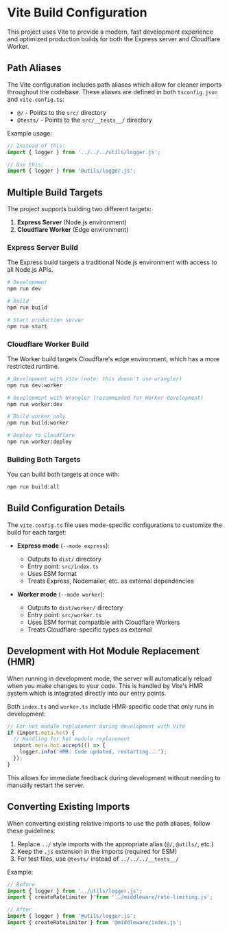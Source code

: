 # Vite Build Configuration

This project uses Vite to provide a modern, fast development experience and optimized production builds for both the Express server and Cloudflare Worker.

## Path Aliases

The Vite configuration includes path aliases which allow for cleaner imports throughout the codebase. These aliases are defined in both `tsconfig.json` and `vite.config.ts`:

- `@/` - Points to the `src/` directory
- `@tests/` - Points to the `src/__tests__/` directory

Example usage:
```typescript
// Instead of this:
import { logger } from '../../../utils/logger.js';

// Use this:
import { logger } from '@utils/logger.js';
```

## Multiple Build Targets

The project supports building two different targets:

1. **Express Server** (Node.js environment)
2. **Cloudflare Worker** (Edge environment)

### Express Server Build

The Express build targets a traditional Node.js environment with access to all Node.js APIs.

```bash
# Development
npm run dev

# Build
npm run build

# Start production server
npm run start
```

### Cloudflare Worker Build

The Worker build targets Cloudflare's edge environment, which has a more restricted runtime.

```bash
# Development with Vite (note: this doesn't use wrangler)
npm run dev:worker

# Development with Wrangler (recommended for Worker development)
npm run worker:dev

# Build worker only
npm run build:worker

# Deploy to Cloudflare
npm run worker:deploy
```

### Building Both Targets

You can build both targets at once with:

```bash
npm run build:all
```

## Build Configuration Details

The `vite.config.ts` file uses mode-specific configurations to customize the build for each target:

- **Express mode** (`--mode express`):
  - Outputs to `dist/` directory
  - Entry point: `src/index.ts` 
  - Uses ESM format
  - Treats Express, Nodemailer, etc. as external dependencies

- **Worker mode** (`--mode worker`):
  - Outputs to `dist/worker/` directory
  - Entry point: `src/worker.ts`
  - Uses ESM format compatible with Cloudflare Workers
  - Treats Cloudflare-specific types as external

## Development with Hot Module Replacement (HMR)

When running in development mode, the server will automatically reload when you make changes to your code. This is handled by Vite's HMR system which is integrated directly into our entry points.

Both `index.ts` and `worker.ts` include HMR-specific code that only runs in development:

```typescript
// For hot module replacement during development with Vite
if (import.meta.hot) {
  // Handling for hot module replacement
  import.meta.hot.accept(() => {
    logger.info('HMR: Code updated, restarting...');
  });
}
```

This allows for immediate feedback during development without needing to manually restart the server.

## Converting Existing Imports

When converting existing relative imports to use the path aliases, follow these guidelines:

1. Replace `../` style imports with the appropriate alias (`@/`, `@utils/`, etc.)
2. Keep the `.js` extension in the imports (required for ESM)
3. For test files, use `@tests/` instead of `../../../__tests__/`

Example:
```typescript
// Before
import { logger } from '../utils/logger.js';
import { createRateLimiter } from '../middleware/rate-limiting.js';

// After
import { logger } from '@utils/logger.js';
import { createRateLimiter } from '@middleware/index.js';
``` 